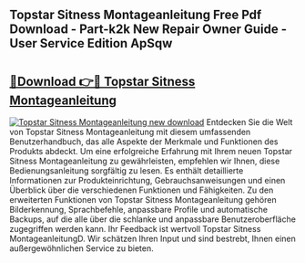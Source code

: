 ## Topstar Sitness Montageanleitung Free Pdf Download - Part-k2k New Repair Owner Guide - User Service Edition ApSqw

# <h2><a href="http://df6chh7.blite.top/?on=Topstar+Sitness+Montageanleitung">🔗Download 👉🔴 Topstar Sitness Montageanleitung</a></h2>

[![Topstar Sitness Montageanleitung new download](https://i.imgur.com/lujVjoI.png)](http://df6chh7.blite.top/?on=Topstar+Sitness+Montageanleitung)
Entdecken Sie die Welt von Topstar Sitness Montageanleitung mit diesem umfassenden Benutzerhandbuch, das alle Aspekte der Merkmale und Funktionen des Produkts abdeckt. Um eine erfolgreiche Erfahrung mit Ihrem neuen Topstar Sitness Montageanleitung zu gewährleisten, empfehlen wir Ihnen, diese Bedienungsanleitung sorgfältig zu lesen. Es enthält detaillierte Informationen zur Produkteinrichtung, Gebrauchsanweisungen und einen Überblick über die verschiedenen Funktionen und Fähigkeiten. Zu den erweiterten Funktionen von Topstar Sitness Montageanleitung gehören Bilderkennung, Sprachbefehle, anpassbare Profile und automatische Backups, auf die alle über die schlanke und anpassbare Benutzeroberfläche zugegriffen werden kann. Ihr Feedback ist wertvoll Topstar Sitness MontageanleitungD. Wir schätzen Ihren Input und sind bestrebt, Ihnen einen außergewöhnlichen Service zu bieten.
